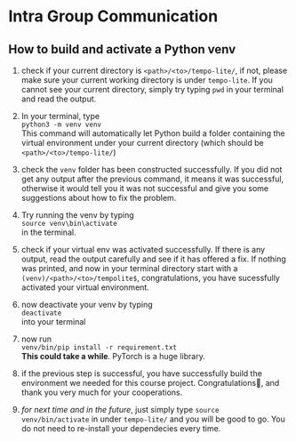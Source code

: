 # Intra Group Communication
## How to build and activate a Python venv


1. check if your current directory is `<path>/<to>/tempo-lite/`, if not, please make sure your current working directory is under `tempo-lite`. If you cannot see your current directory, simply try typing `pwd` in your terminal and read the output.

1. In your terminal, type \
`python3 -m venv venv` \
This command will automatically let Python build a folder containing the virtual environment under your current directory (which should be `<path>/<to>/tempo-lite/`)

1. check the `venv` folder has been constructed successfully. If you did not get any output after the previous command, it means it was successful, otherwise it would tell you it was not successful and give you some suggestions about how to fix the problem.

1. Try running the venv by typing \
`source venv\bin\activate` \
in the terminal. 

1. check if your virtual env was activated successfully. If there is any output, read the output carefully and see if it has offered a fix. If nothing was printed, and now in your terminal directory start with a `(venv)/<path>/<to>/tempolite$`, congratulations, you have sucessfully activated your virtual environment. 

1. now deactivate your venv by typing \
`deactivate` \
into your terminal
1. now run \
`venv/bin/pip install -r requirement.txt` \
**This could take a while**. PyTorch is a huge library.

1. if the previous step is successful, you have successfully build the environment we needed for this course project. Congratulations🎉, and thank you very much for your cooperations. 

1. *for next time and in the future*, just simply type `source venv/bin/activate` in under `tempo-lite/` and you will be good to go. You do not need to re-install your dependecies every time. 



